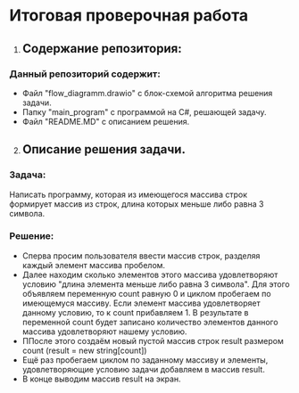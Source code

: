 # Итоговая проверочная работа

1. ## Содержание репозитория:
### Данный репозиторий содержит:
* Файл "flow_diagramm.drawio" с блок-схемой алгоритма решения задачи.
* Папку "main_program" с программой на C#, решающей задачу.
* Файл "README.MD" с описанием решения.

2. ## Описание решения задачи.
### Задача:
Написать программу, которая из имеющегося массива строк формирует массив из строк, длина которых меньше либо равна 3 символа.
### Решение:
* Сперва просим пользователя ввести массив строк, разделяя каждый элемент массива пробелом.
* Далее находим сколько элементов этого массива удовлетворяют условию "длина элемента меньше либо равна 3 символа". Для этого объявляем переменную count равную 0 и циклом пробегаем по имеющемуся массиву. Если элемент массива удовлетворяет данному условию, то к count прибавляем 1. В результате в переменной count будет записано количество элементов данного массива удовлетворяют нашему условию.
* ППосле этого создаём новый пустой массив строк result размером count (result = new string[count])
* Ещё раз пробегаем циклом по заданному массиву и элементы, удовлетворяющие условию задачи добавляем в массив result.
* В конце выводим массив result на экран.